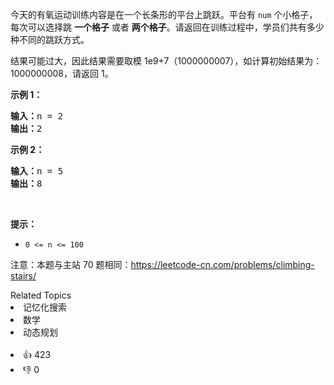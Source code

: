 <p>今天的有氧运动训练内容是在一个长条形的平台上跳跃。平台有 <code>num</code> 个小格子，每次可以选择跳 <strong>一个格子</strong> 或者 <strong>两个格子</strong>。请返回在训练过程中，学员们共有多少种不同的跳跃方式。</p>

<p>结果可能过大，因此结果需要取模 1e9+7（1000000007），如计算初始结果为：1000000008，请返回 1。</p>

<p><strong>示例 1：</strong></p>

<pre>
<strong>输入：</strong>n = 2
<strong>输出：</strong>2
</pre>

<p><strong>示例 2：</strong></p>

<pre>
<strong>输入：</strong>n = 5
<strong>输出：</strong>8
</pre>

<p>&nbsp;</p>

<p><strong>提示：</strong></p>

<ul> 
 <li><code>0 &lt;= n &lt;= 100</code></li> 
</ul>

<p>注意：本题与主站 70 题相同：<a href="https://leetcode-cn.com/problems/climbing-stairs/">https://leetcode-cn.com/problems/climbing-stairs/</a></p>

<div><div>Related Topics</div><div><li>记忆化搜索</li><li>数学</li><li>动态规划</li></div></div><br><div><li>👍 423</li><li>👎 0</li></div>